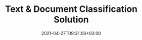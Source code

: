 ---
############################# Static ############################
layout: "product"
date: 2021-04-27T09:31:06+03:00
draft: false

############################# Head ############################
head_title: "Document & Text Classification Cloud Solution | GroupDocs"
head_description: "REST APIs for documents and text classification as per IAB-2, Documents & Sentiment taxonomy. Supports DOC DOCX of MS Word, ODT OTT of OpenOffice, PDF and other formats."

############################# Header ############################
title: "Text & Document Classification Solution"
description: "Integrate with multiple platforms to classify the text and documents online with IAB-2, Documents, and Sentiment taxonomy."

############################# APIs ###############################
apis:
  enable: true

  api:
    # api loop
    - title: "GroupDocs.Classification Cloud APIs Include"
      link: "/classification/family/"
      label: "View All Cloud SDKs"
      api_product:
        # api_product loop
        - link: "/classification/curl/"
          img_alt: "GroupDocs.Classification Cloud for cURL"
          image: "/sdk/272x272/groupdocs_viewer-for-curl.webp"
          product: "GroupDocs.Classification"
          platform: "cURL"
          content: "Do not worry about the platform, just send a REST API call to classify the text and MS Word, OpenOffice, PDF documents from devices capable of executing cURL commands."

        # api_product loop
        - link: "/classification/net/"
          img_alt: "GroupDocs.Classification Cloud SDK for .NET"
          image: "/sdk/272x272/groupdocs_viewer-for-net.webp"
          product: "GroupDocs.Classification"
          platform: "Cloud SDK for .NET"
          content: "Open source cloud SDK designed for .NET developers to use GroupDocs.Classification REST APIs."


    # api loop
    - title: "GroupDocs.Classification On Premise APIs Include"
      link: "/classification/"
      label: "View All On Premise APIs"
      api_product:
        # api_product loop
        - link: "/classification/net/"
          img_alt: "GroupDocs.Classification for .NET"
          image: "/logo/net/groupdocs-classification.png"
          product: "GroupDocs.Classification"
          platform: ".NET"
          content: "Develop .NET applications with documents and text categorization features to analyze & extract content without using any external tool."

        

    # api loop
    - title: "GroupDocs.Classification Cross Platform Apps Include"
      link: "https://products.groupdocs.app/classification/family"
      label: "View All Cross Platform Apps"
      api_product:
        # api_product loop
        - link: "https://products.groupdocs.app/classification/total"
          img_alt: "GroupDocs.Classification Total"
          image: "/logo/app/groupdocs_viewer-app.png"
          product: "GroupDocs.Classification"
          platform: "Total"
          content: "Try the free app to classify Microsoft Word, OpenOffice, PDF, TXT & RTF files online."

        # api_product loop
        - link: "https://products.groupdocs.app/classification/docx"
          img_alt: "GroupDocs.Classification DOCX"
          image: "/logo/app/groupdocs_words-app.png"
          product: "GroupDocs.Classification"
          platform: "DOCX"
          content: "Classify DOCX documents based on IAB-2 or documents taxonomies."

        # api_product loop
        - link: "https://products.groupdocs.app/classification/pdf"
          img_alt: "GroupDocs.Classification PDF"
          image: "/logo/app/groupdocs_pdf-app.png"
          product: "GroupDocs.Classification"
          platform: "PDF"
          content: "Categorize PDF documents online with IAB-2 or documents taxonomies."

############################# Back to top ###############################
back_to_top:
  enable: true
---